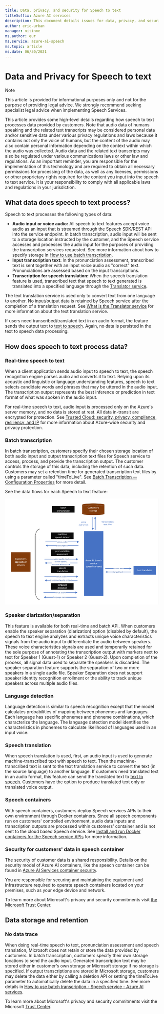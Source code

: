 ```yaml
---
title: Data, privacy, and security for Speech to text
titleSuffix: Azure AI services
description: This document details issues for data, privacy, and security for a Speech to text.
author: eric-urban
manager: nitinme
ms.author: eur
ms.service: azure-ai-speech
ms.topic: article
ms.date: 06/30/2021
---
```


# Data and Privacy for Speech to text

> [!NOTE]
> This article is provided for informational purposes only and not for the purpose of providing legal advice. We strongly recommend seeking specialist legal advice when implementing Speech Services.

This article provides some high-level details regarding how speech to text processes data provided by customers. Note that audio data of humans speaking and the related text transcripts may be considered personal data and/or sensitive data under various privacy regulations and laws because it contains not only the voice of humans, but the content of the audio may also contain personal information depending on the context within which the audio was collected. Audio data and the related text transcripts may also be regulated under various communications laws or other law and regulations. As an important reminder, you are responsible for the implementation of this technology and are required to obtain all necessary permissions for processing of the data, as well as any licenses, permissions or other proprietary rights required for the content you input into the speech to text service. It is your responsibility to comply with all applicable laws and regulations in your jurisdiction.

## What data does speech to text process?

Speech to text processes the following types of data:

- **Audio input or voice audio:**  All speech to text features accept voice audio as an input that is streamed through the Speech SDK/REST API into the service endpoint. In batch transcription, audio input will be sent to a storage location instructed by the customer, and the Speech service accesses and processes the audio input for the purposes of providing the transcription services requested. See more information about how to specify storage in [How to use batch transcription](/azure/cognitive-services/speech-service/batch-transcription).
- **Input transcription text:**  In the pronunciation assessment, transcribed text is sent together with an input voice audio as "correct" text. Pronunciations are assessed based on the input transcriptions.
- **Transcription for speech translation:**  When the speech translation feature is used, transcribed text that speech to text generated is translated into a specified language through the [Translator service](/azure/cognitive-services/translator/translator-info-overview).

The text translation service is used only to convert text from one language to another. No input/output data is retained by Speech service after the completion of a translation request. See [What is the Translator service](/azure/cognitive-services/translator/translator-info-overview) for more information about the text translation service.

If users need transcribed/translated text in an audio format, the feature sends the output text to [text to speech](/azure/cognitive-services/speech-service/text-to-speech). Again, no data is persisted in the text to speech data processing.

## How does speech to text process data?

### Real-time speech to text

When a client application sends audio input to speech to text, the speech recognition engine parses audio and converts it to text. Relying upon its acoustic and linguistic or language understanding features, speech to text selects candidate words and phrases that may be uttered in the audio input. The transcription output represents the best inference or prediction in text format of what was spoken in the audio input.

For real-time speech to text, audio input is processed only on the Azure's server memory, and no data is stored at rest. All data in-transit are encrypted for protection. See [Trusted Cloud: security, privacy, compliance, resiliency, and IP](https://azure.microsoft.com/blog/trusted-cloud-security-privacy-compliance-resiliency-and-ip/) for more information about Azure-wide security and privacy protection.

### Batch transcription

In batch transcription, customers specify their chosen storage location of both audio input and output transcription text files for Speech service to access, process, and provide the transcription output. The customer controls the storage of this data, including the retention of such data. Customers may set a retention time for generated transcription text files by using a parameter called "timeToLive". See [Batch Transcription -- Configuration Properties](/azure/cognitive-services/speech-service/batch-transcription#configuration-properties) for more detail.

See the data flows for each Speech to text feature: 

![A diagram of the data flow for Speech to text.](media/data-flow-speech-to-text.png "Speech to text data flow")

### Speaker diarization/separation

This feature is available for both real-time and batch API. When customers enable the speaker separation (diarization) option (disabled by default), the speech to text engine analyzes and extracts unique voice characteristics signals from the audio input to differentiate the audio between speakers. These voice characteristics signals are used and temporarily retained for the sole purpose of annotating the transcription output with markers next to text for Speaker 1 (Guest-1) or Speaker 2 (Guest-2). Upon completion of the process, all signal data used to separate the speakers is discarded. The speaker separation feature supports the separation of two or more speakers in a single audio file. Speaker Separation does not support speaker identity recognition enrollment or the ability to track unique speakers across multiple audio files.

### Language detection

Language detection is similar to speech recognition except that the model calculates probabilities of mapping between phonemes and languages. Each language has specific phonemes and phoneme combinations, which characterize the language. The language detection model identifies the characteristics in phonemes to calculate likelihood of languages used in an input voice.

### Speech translation

When speech translation is used, first, an audio input is used to generate machine-transcribed text with speech to text. Then the machine-transcribed text is sent to the text translation service to convert the text (in the source language) to another language. If customers need translated text in an audio format, this feature can send the translated text to [text to speech](/azure/cognitive-services/speech-service/text-to-speech). Customers have the option to produce translated text only or translated voice output.

### Speech containers

With speech containers, customers deploy Speech services APIs to their own environment through Docker containers. Since all speech components run on customers' controlled environment, audio data inputs and transcription outputs are processed within customers' container and is not sent to the cloud based Speech service. See [Install and run Docker containers for the Speech service APIs](/azure/cognitive-services/speech-service/speech-container-howto?tabs=stt%2Ccsharp%2Csimple-format) for more information.

### Security for customers' data in speech container

The security of customer data is a shared responsibility. Details on the security model of Azure AI containers, like the speech container can be found in [Azure AI Services container security](/azure/cognitive-services/cognitive-services-container-support?tabs=luis#azure-cognitive-services-container-security).

You are responsible for securing and maintaining the equipment and infrastructure required to operate speech containers located on your premises, such as your edge device and network.

To learn more about Microsoft's privacy and security commitments visit [the Microsoft Trust Center](https://www.microsoft.com/TrustCenter/CloudServices/Azure/default.aspx).

## Data storage and retention

### No data trace

When doing real-time speech to text, pronunciation assessment and speech translation, Microsoft does not retain or store the data provided by customers. In batch transcription, customers specify their own storage locations to send the audio input. Generated transcription text may be stored either in customer's own storage or Microsoft storage if no storage is specified. If output transcriptions are stored in Microsoft storage, customers may delete the data either by calling a deletion API or setting the timeToLive parameter to automatically delete the data in a specified time. See more details in [How to use batch transcription - Speech service - Azure AI services](/azure/cognitive-services/speech-service/batch-transcription).

To learn more about Microsoft's privacy and security commitments visit the Microsoft [Trust Center](https://www.microsoft.com/TrustCenter/CloudServices/Azure/default.aspx).

